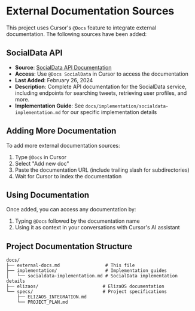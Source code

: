# External Documentation Sources

This project uses Cursor's `@Docs` feature to integrate external documentation. The following sources have been added:

## SocialData API
- **Source**: [SocialData API Documentation](https://docs.socialdata.tools/)
- **Access**: Use `@Docs SocialData` in Cursor to access the documentation
- **Last Added**: February 26, 2024
- **Description**: Complete API documentation for the SocialData service, including endpoints for searching tweets, retrieving user profiles, and more.
- **Implementation Guide**: See `docs/implementation/socialdata-implementation.md` for our specific implementation details

## Adding More Documentation
To add more external documentation sources:
1. Type `@Docs` in Cursor
2. Select "Add new doc"
3. Paste the documentation URL (include trailing slash for subdirectories)
4. Wait for Cursor to index the documentation

## Using Documentation
Once added, you can access any documentation by:
1. Typing `@Docs` followed by the documentation name
2. Using it as context in your conversations with Cursor's AI assistant

## Project Documentation Structure
```
docs/
├── external-docs.md                 # This file
├── implementation/                  # Implementation guides
│   └── socialdata-implementation.md # SocialData implementation details
├── elizaos/                        # ElizaOS documentation
└── specs/                          # Project specifications
    ├── ELIZAOS_INTEGRATION.md
    └── PROJECT_PLAN.md
``` 